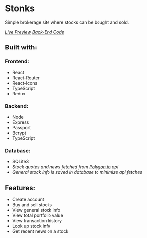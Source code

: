 # Stonks
Simple brokerage site where stocks can be bought and sold.

*[Live Preview](https://stonks-crd.netlify.app/)*
*[Back-End Code](https://github.com/CoreyRobinsonDev/stonks-backend)*


## Built with:
### Frontend:
- React
- React-Router
- React-Icons
- TypeScript
- Redux

### Backend:
- Node
- Express
- Passport
- Bcrypt
- TypeScript

### Database:
- SQLite3
- *Stock quotes and news fetched from [Polygon.io](https://polygon.io/) api*
- *General stock info is saved in database to minimize api fetches*


## Features:
- Create account
- Buy and sell stocks
- View general stock info
- View total portfolio value
- View transaction history
- Look up stock info
- Get recent news on a stock